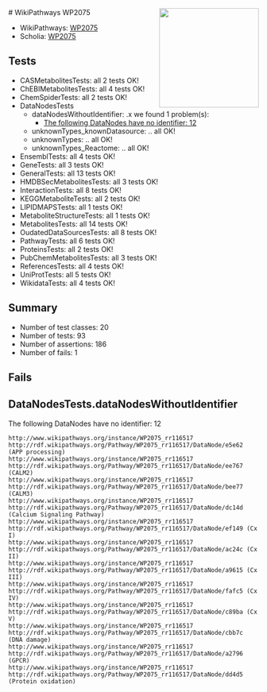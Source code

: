 <img style="float: right; width: 200px" src="https://upload.wikimedia.org/wikipedia/commons/thumb/8/83/Wplogo_with_text_500.png/640px-Wplogo_with_text_500.png" />
# WikiPathways WP2075

* WikiPathways: [WP2075](https://wikipathways.org/pathways/WP2075)
* Scholia: [WP2075](https://scholia.toolforge.org/wikipathways/WP2075)
## Tests
* CASMetabolitesTests: all 2 tests OK!
* ChEBIMetabolitesTests: all 4 tests OK!
* ChemSpiderTests: all 2 tests OK!
* DataNodesTests
    * dataNodesWithoutIdentifier: .x we found 1 problem(s):
        * [The following DataNodes have no identifier: 12](#8792c492)
    * unknownTypes_knownDatasource: .. all OK!
    * unknownTypes: .. all OK!
    * unknownTypes_Reactome: .. all OK!
* EnsemblTests: all 4 tests OK!
* GeneTests: all 3 tests OK!
* GeneralTests: all 13 tests OK!
* HMDBSecMetabolitesTests: all 3 tests OK!
* InteractionTests: all 8 tests OK!
* KEGGMetaboliteTests: all 2 tests OK!
* LIPIDMAPSTests: all 1 tests OK!
* MetaboliteStructureTests: all 1 tests OK!
* MetabolitesTests: all 14 tests OK!
* OudatedDataSourcesTests: all 8 tests OK!
* PathwayTests: all 6 tests OK!
* ProteinsTests: all 2 tests OK!
* PubChemMetabolitesTests: all 3 tests OK!
* ReferencesTests: all 4 tests OK!
* UniProtTests: all 5 tests OK!
* WikidataTests: all 4 tests OK!


## Summary

* Number of test classes: 20
* Number of tests: 93
* Number of assertions: 186
* Number of fails: 1

## Fails

<a name="8792c492" />

## DataNodesTests.dataNodesWithoutIdentifier

The following DataNodes have no identifier: 12
```
http://www.wikipathways.org/instance/WP2075_rr116517 http://rdf.wikipathways.org/Pathway/WP2075_rr116517/DataNode/e5e62 (APP processing)
http://www.wikipathways.org/instance/WP2075_rr116517 http://rdf.wikipathways.org/Pathway/WP2075_rr116517/DataNode/ee767 (CALM2)
http://www.wikipathways.org/instance/WP2075_rr116517 http://rdf.wikipathways.org/Pathway/WP2075_rr116517/DataNode/bee77 (CALM3)
http://www.wikipathways.org/instance/WP2075_rr116517 http://rdf.wikipathways.org/Pathway/WP2075_rr116517/DataNode/dc14d (Calcium Signaling Pathway)
http://www.wikipathways.org/instance/WP2075_rr116517 http://rdf.wikipathways.org/Pathway/WP2075_rr116517/DataNode/ef149 (Cx I)
http://www.wikipathways.org/instance/WP2075_rr116517 http://rdf.wikipathways.org/Pathway/WP2075_rr116517/DataNode/ac24c (Cx II)
http://www.wikipathways.org/instance/WP2075_rr116517 http://rdf.wikipathways.org/Pathway/WP2075_rr116517/DataNode/a9615 (Cx III)
http://www.wikipathways.org/instance/WP2075_rr116517 http://rdf.wikipathways.org/Pathway/WP2075_rr116517/DataNode/fafc5 (Cx IV)
http://www.wikipathways.org/instance/WP2075_rr116517 http://rdf.wikipathways.org/Pathway/WP2075_rr116517/DataNode/c89ba (Cx V)
http://www.wikipathways.org/instance/WP2075_rr116517 http://rdf.wikipathways.org/Pathway/WP2075_rr116517/DataNode/cbb7c (DNA damage)
http://www.wikipathways.org/instance/WP2075_rr116517 http://rdf.wikipathways.org/Pathway/WP2075_rr116517/DataNode/a2796 (GPCR)
http://www.wikipathways.org/instance/WP2075_rr116517 http://rdf.wikipathways.org/Pathway/WP2075_rr116517/DataNode/dd4d5 (Protein oxidation)
```


